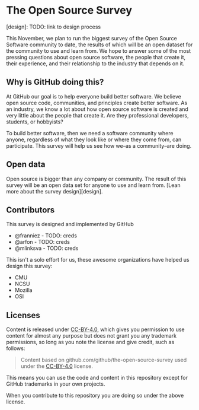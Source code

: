 # The Open Source Survey

[design]: TODO: link to design process

This November, we plan to run the biggest survey of the Open Source Software community to date, the results of which will be an open dataset for the community to use and learn from. We hope to answer some of the most pressing questions about open source software, the people that create it, their experience, and their relationship to the industry that depends on it.

## Why is GitHub doing this?

At GitHub our goal is to help everyone build better software. We believe open source code, communities, and principles create better software. As an industry, we know a lot about how open source software is created and very little about the people that create it. Are they professional developers, students, or hobbyists?

To build better software, then we need a software community where anyone, regardless of what they look like or where they come from, can participate. This survey will help us see how we–as a community–are doing.

## Open data

Open source is bigger than any company or community. The result of this survey will be an open data set for anyone to use and learn from. [Lean more about the survey design][design].

## Contributors

This survey is designed and implemented by GitHub

- @franniez - TODO: creds
- @arfon - TODO: creds
- @mlinksva - TODO: creds

This isn't a solo effort for us, these awesome organizations have helped us design this survey:

- CMU
- NCSU
- Mozilla
- OSI

## Licenses

Content is released under [CC-BY-4.0](https://creativecommons.org/licenses/by/4.0/), which gives you permission to use content for almost any purpose but does not grant you any trademark permissions, so long as you note the license and give credit, such as follows:

> Content based on github.com/github/the-open-source-survey used under the [CC-BY-4.0](https://creativecommons.org/licenses/by/4.0/) license.

This means you can use the code and content in this repository except for GitHub trademarks in your own projects.

When you contribute to this repository you are doing so under the above license.
